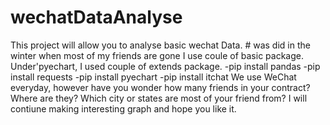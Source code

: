 # wechatDataAnalyse
This project will allow you to analyse basic wechat  Data.      # was did in the winter when most of my friends are gone
I use coule of basic package. Under'pyechart, I used couple of extends package.
-pip install pandas 
-pip install requests
-pip install pyechart
-pip install itchat
We use WeChat everyday, however have you wonder how many friends in your contract? Where are they? Which city or states are most of your friend from?
I will contiune making interesting graph and hope you like it.
